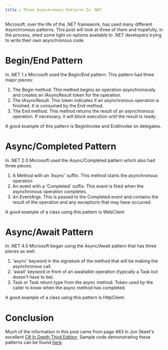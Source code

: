 ```yaml
---
title : Three Asynchronous Patterns In .NET
---
```

Microsoft, over the life of the .NET framework, has used many different Asynchronous patterns. This post will look at three of them and hopefully, in the process, shed some light on options available to .NET developers trying to write their own asynchronous code.

# Begin/End Pattern #

In .NET 1.x Microsoft used the Begin/End pattern. This pattern had three major pieces:

1. The Begin method. This method begins an operation asynchronously and creates an IAsyncResult token for the operation.
2. The IAsyncResult. This token indicates if an asynchronous operation is finished. It is consumed by the End method.
3. The End method. This method returns the result of an asynchronous operation. If necessary, it will block execution until the result is ready.

A good example of this pattern is BeginInvoke and EndInvoke on delegates.

# Async/Completed Pattern #

In .NET 2.0 Microsoft used the Async/Completed pattern which also had three pieces.

1. A Method with an 'Async' suffix. This method starts the asynchronous operation
2. An event with a 'Completed' suffix. This event is fired when the asynchronous operation completes.
3. An EventArgs. This is passed to the Completed event and contains the result of the operation and any exceptions that may have occurred.

A good example of a class using this pattern is WebClient

# Async/Await Pattern #

In .NET 4.0 Microsoft began using the Async/Await pattern that has three pieces as well.

1. 'async' keyword in the signature of the method that will be making the asynchronous call.
2. 'await' keyword in front of an awaitable operation (typically a Task but doesn't have to be).
3. Task or Task<T> return type from the async method. Token used by the caller to know when the async method has completed.

A good example of a class using this pattern is HttpClient.

# Conclusion #

Much of the information in this post came from page 463 in Jon Skeet's excellent [C# In Depth Third Edition][1]. Sample code demonstrating these patterns can be found [here][1].

[1]: http://www.amazon.com/Depth-3rd-Edition-Jon-Skeet/dp/161729134X/
[2]: https://github.com/mrucker/.NET-Studies/tree/master/ThreeAsynchronousPatterns
